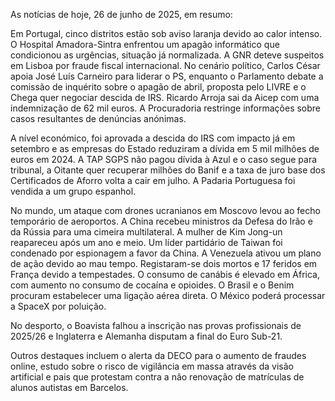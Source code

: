 As notícias de hoje, 26 de junho de 2025, em resumo:

Em Portugal, cinco distritos estão sob aviso laranja devido ao calor intenso. O Hospital Amadora-Sintra enfrentou um apagão informático que condicionou as urgências, situação já normalizada. A GNR deteve suspeitos em Lisboa por fraude fiscal internacional. No cenário político, Carlos César apoia José Luís Carneiro para liderar o PS, enquanto o Parlamento debate a comissão de inquérito sobre o apagão de abril, proposta pelo LIVRE e o Chega quer negociar descida de IRS. Ricardo Arroja sai da Aicep com uma indemnização de 62 mil euros. A Procuradoria restringe informações sobre casos resultantes de denúncias anónimas.

A nível económico, foi aprovada a descida do IRS com impacto já em setembro e as empresas do Estado reduziram a dívida em 5 mil milhões de euros em 2024. A TAP SGPS não pagou dívida à Azul e o caso segue para tribunal, a Oitante quer recuperar milhões do Banif e a taxa de juro base dos Certificados de Aforro volta a cair em julho. A Padaria Portuguesa foi vendida a um grupo espanhol.

No mundo, um ataque com drones ucranianos em Moscovo levou ao fecho temporário de aeroportos. A China recebeu ministros da Defesa do Irão e da Rússia para uma cimeira multilateral. A mulher de Kim Jong-un reapareceu após um ano e meio. Um líder partidário de Taiwan foi condenado por espionagem a favor da China. A Venezuela ativou um plano de ação devido ao mau tempo. Registaram-se dois mortos e 17 feridos em França devido a tempestades. O consumo de canábis é elevado em África, com aumento no consumo de cocaína e opioides. O Brasil e o Benim procuram estabelecer uma ligação aérea direta. O México poderá processar a SpaceX por poluição.

No desporto, o Boavista falhou a inscrição nas provas profissionais de 2025/26 e Inglaterra e Alemanha disputam a final do Euro Sub-21.

Outros destaques incluem o alerta da DECO para o aumento de fraudes online, estudo sobre o risco de vigilância em massa através da visão artificial e pais que protestam contra a não renovação de matrículas de alunos autistas em Barcelos.